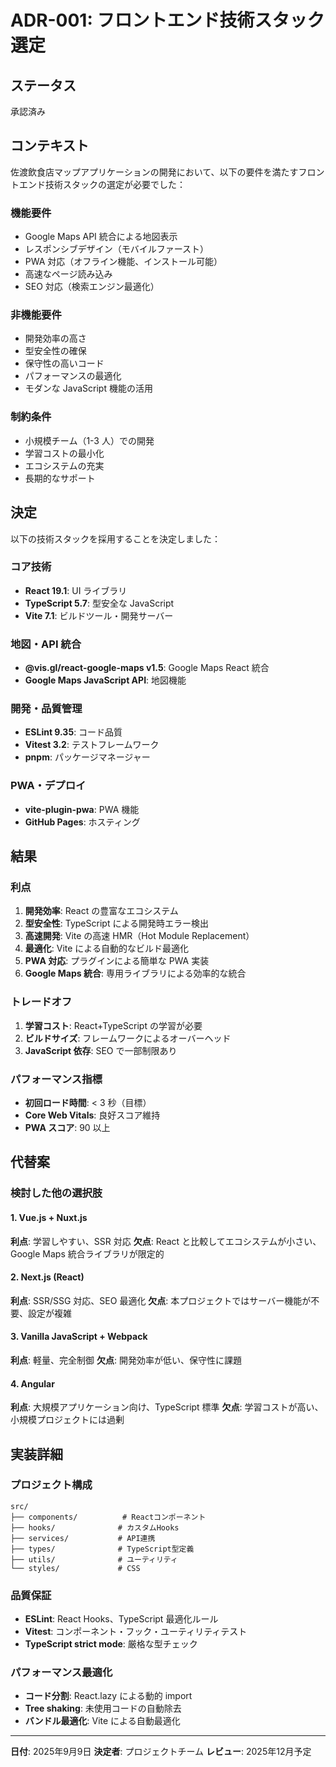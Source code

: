 # ADR-001: フロントエンド技術スタック選定

## ステータス

承認済み

## コンテキスト

佐渡飲食店マップアプリケーションの開発において、以下の要件を満たすフロントエンド技術スタックの選定が必要でした：

### 機能要件

- Google Maps API 統合による地図表示
- レスポンシブデザイン（モバイルファースト）
- PWA 対応（オフライン機能、インストール可能）
- 高速なページ読み込み
- SEO 対応（検索エンジン最適化）

### 非機能要件

- 開発効率の高さ
- 型安全性の確保
- 保守性の高いコード
- パフォーマンスの最適化
- モダンな JavaScript 機能の活用

### 制約条件

- 小規模チーム（1-3 人）での開発
- 学習コストの最小化
- エコシステムの充実
- 長期的なサポート

## 決定

以下の技術スタックを採用することを決定しました：

### コア技術

- **React 19.1**: UI ライブラリ
- **TypeScript 5.7**: 型安全な JavaScript
- **Vite 7.1**: ビルドツール・開発サーバー

### 地図・API 統合

- **@vis.gl/react-google-maps v1.5**: Google Maps React 統合
- **Google Maps JavaScript API**: 地図機能

### 開発・品質管理

- **ESLint 9.35**: コード品質
- **Vitest 3.2**: テストフレームワーク
- **pnpm**: パッケージマネージャー

### PWA・デプロイ

- **vite-plugin-pwa**: PWA 機能
- **GitHub Pages**: ホスティング

## 結果

### 利点

1. **開発効率**: React の豊富なエコシステム
2. **型安全性**: TypeScript による開発時エラー検出
3. **高速開発**: Vite の高速 HMR（Hot Module Replacement）
4. **最適化**: Vite による自動的なビルド最適化
5. **PWA 対応**: プラグインによる簡単な PWA 実装
6. **Google Maps 統合**: 専用ライブラリによる効率的な統合

### トレードオフ

1. **学習コスト**: React+TypeScript の学習が必要
2. **ビルドサイズ**: フレームワークによるオーバーヘッド
3. **JavaScript 依存**: SEO で一部制限あり

### パフォーマンス指標

- **初回ロード時間**: < 3 秒（目標）
- **Core Web Vitals**: 良好スコア維持
- **PWA スコア**: 90 以上

## 代替案

### 検討した他の選択肢

#### 1. Vue.js + Nuxt.js

**利点**: 学習しやすい、SSR 対応
**欠点**: React と比較してエコシステムが小さい、Google Maps 統合ライブラリが限定的

#### 2. Next.js (React)

**利点**: SSR/SSG 対応、SEO 最適化
**欠点**: 本プロジェクトではサーバー機能が不要、設定が複雑

#### 3. Vanilla JavaScript + Webpack

**利点**: 軽量、完全制御
**欠点**: 開発効率が低い、保守性に課題

#### 4. Angular

**利点**: 大規模アプリケーション向け、TypeScript 標準
**欠点**: 学習コストが高い、小規模プロジェクトには過剰

## 実装詳細

### プロジェクト構成

```text
src/
├── components/          # Reactコンポーネント
├── hooks/              # カスタムHooks
├── services/           # API連携
├── types/              # TypeScript型定義
├── utils/              # ユーティリティ
└── styles/             # CSS
```

### 品質保証

- **ESLint**: React Hooks、TypeScript 最適化ルール
- **Vitest**: コンポーネント・フック・ユーティリティテスト
- **TypeScript strict mode**: 厳格な型チェック

### パフォーマンス最適化

- **コード分割**: React.lazy による動的 import
- **Tree shaking**: 未使用コードの自動除去
- **バンドル最適化**: Vite による自動最適化

---

**日付**: 2025年9月9日
**決定者**: プロジェクトチーム
**レビュー**: 2025年12月予定

